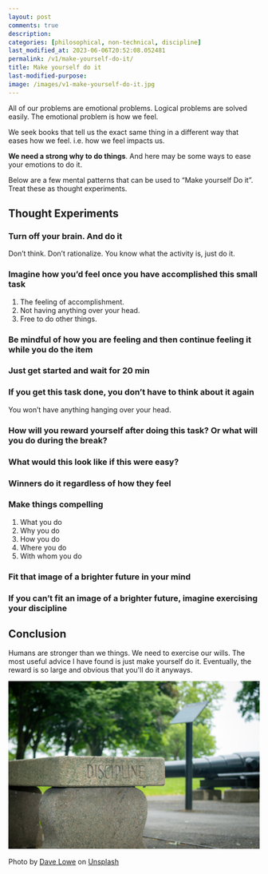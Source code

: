 ```yaml
---
layout: post
comments: true
description: 
categories: [philosophical, non-technical, discipline]
last_modified_at: 2023-06-06T20:52:08.052481
permalink: /v1/make-yourself-do-it/
title: Make yourself do it
last-modified-purpose: 
image: /images/v1-make-yourself-do-it.jpg
---
```



  
All of our problems are emotional problems. Logical problems are solved easily. The emotional problem is how we feel.

We seek books that tell us the exact same thing in a different way that eases how we feel. i.e. how we feel impacts us.

**We need a strong why to do things**. And here may be some ways to ease your emotions to do it.

Below are a few mental patterns that can be used to “Make yourself Do it”. Treat these as thought experiments.

## Thought Experiments

### Turn off your brain. And do it

Don’t think. Don’t rationalize. You know what the activity is, just do it.

### Imagine how you’d feel once you have accomplished this small task

1. The feeling of accomplishment.
2. Not having anything over your head.
3. Free to do other things.

### Be mindful of how you are feeling and then continue feeling it while you do the item

### Just get started and wait for 20 min

### If you get this task done, you don’t have to think about it again

You won’t have anything hanging over your head.

### How will you reward yourself after doing this task? Or what will you do during the break?

### What would this look like if this were easy?

### Winners do it regardless of how they feel

### Make things compelling

1. What you do
2. Why you do
3. How you do
4. Where you do
5. With whom you do

### Fit that image of a brighter future in your mind

### If you can’t fit an image of a brighter future, imagine exercising your discipline

## Conclusion

Humans are stronger than we things. We need to exercise our wills. The most useful advice I have found is just make yourself do it. Eventually, the reward is so large and obvious that you'll do it anyways.

![](/images/v1-make-yourself-do-it.jpg)

Photo by <a href="https://unsplash.com/@thelowedown?utm_source=unsplash&utm_medium=referral&utm_content=creditCopyText">Dave Lowe</a> on <a href="https://unsplash.com/s/photos/discipline?utm_source=unsplash&utm_medium=referral&utm_content=creditCopyText">Unsplash</a>
  